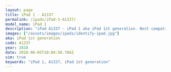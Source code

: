 ```yaml
---
layout: page
title: iPad 1 - A1337
permalink: /ipads/iPad-1-A1337/
model_name: iPad 1
description: "iPad A1337 - iPad 1 aka iPad 1st generation. Best compatible iPad cases, pens, chargers and keyboards."
images: ["/assets/images/ipads/identify-ipad.jpg"]
aka: iPad 1st generation
code: A1337
year: 2010
date: 2018-06-05T10:04:50.766Z
sim: true
keywords: "iPad 1, A1337, iPad 1st generation"
---
```

